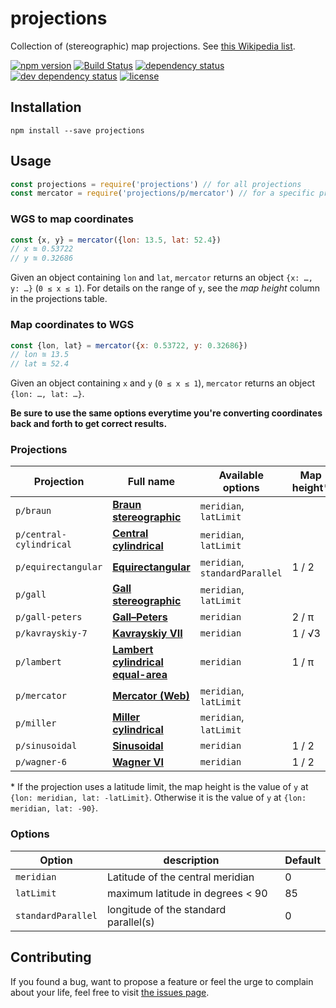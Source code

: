 # projections

Collection of (stereographic) map projections. See [this Wikipedia list](https://en.wikipedia.org/wiki/List_of_map_projections).

[![npm version](https://img.shields.io/npm/v/projections.svg)](https://www.npmjs.com/package/projections)
[![Build Status](https://travis-ci.org/juliuste/projections.svg?branch=master)](https://travis-ci.org/juliuste/projections)
[![dependency status](https://img.shields.io/david/juliuste/projections.svg)](https://david-dm.org/juliuste/projections)
[![dev dependency status](https://img.shields.io/david/dev/juliuste/projections.svg)](https://david-dm.org/juliuste/projections#info=devDependencies)
[![license](https://img.shields.io/github/license/juliuste/projections.svg?style=flat)](LICENSE)

## Installation

```shell
npm install --save projections
```

## Usage

```js
const projections = require('projections') // for all projections
const mercator = require('projections/p/mercator') // for a specific projection
```

### WGS to map coordinates

```js
const {x, y} = mercator({lon: 13.5, lat: 52.4})
// x ≊ 0.53722
// y ≊ 0.32686
```

Given an object containing `lon` and `lat`, `mercator` returns an object `{x: …, y: …}` (`0 ≤ x ≤ 1`). For details on the range of `y`, see the *map height* column in the projections table.

### Map coordinates to WGS

```js
const {lon, lat} = mercator({x: 0.53722, y: 0.32686})
// lon ≊ 13.5
// lat ≊ 52.4
```
Given an object containing `x` and `y` (`0 ≤ x ≤ 1`), `mercator` returns an object `{lon: …, lat: …}`.

**Be sure to use the same options everytime you're converting coordinates back and forth to get correct results.**

### Projections

Projection | Full name | Available options | Map height\*
---------- | --------- | ----------------- | -----------
`p/braun` | **[Braun stereographic](https://en.wikipedia.org/wiki/Gall_stereographic_projection#Braun_stereographic_projection)** | `meridian`, `latLimit`
`p/central-cylindrical` | **[Central cylindrical](https://en.wikipedia.org/wiki/Central_cylindrical_projection)** | `meridian`, `latLimit`
`p/equirectangular` | **[Equirectangular](https://en.wikipedia.org/wiki/Equirectangular_projection)** | `meridian`, `standardParallel` | 1 / 2
`p/gall` | **[Gall stereographic](https://en.wikipedia.org/wiki/Gall_stereographic_projection)** | `meridian`, `latLimit` |
`p/gall-peters` | **[Gall–Peters](https://en.wikipedia.org/wiki/Gall%E2%80%93Peters_projection)** | `meridian` | 2 / π
`p/kavrayskiy-7` | **[Kavrayskiy VII](https://en.wikipedia.org/wiki/Kavrayskiy_VII_projection)** | `meridian` | 1 / √3
`p/lambert` | **[Lambert cylindrical equal-area](https://en.wikipedia.org/wiki/Lambert_cylindrical_equal-area_projection)** | `meridian` | 1 / π
`p/mercator` | **[Mercator (Web)](http://mathworld.wolfram.com/MercatorProjection.html)** | `meridian`, `latLimit` |
`p/miller` | **[Miller cylindrical](https://en.wikipedia.org/wiki/Miller_cylindrical_projection)** | `meridian`, `latLimit` |
`p/sinusoidal` | **[Sinusoidal](https://en.wikipedia.org/wiki/Sinusoidal_projection)** | `meridian` | 1 / 2
`p/wagner-6` | **[Wagner VI](https://en.wikipedia.org/wiki/Wagner_VI_projection)** | `meridian` | 1 / 2

\* If the projection uses a latitude limit, the map height is the value of `y` at `{lon: meridian, lat: -latLimit}`. Otherwise it is the value of `y` at `{lon: meridian, lat: -90}`.

### Options

Option | description | Default
------ | ----------- | -------
`meridian` | Latitude of the central meridian | 0
`latLimit` | maximum latitude in degrees < 90 | 85
`standardParallel` | longitude of the standard parallel(s) | 0

## Contributing

If you found a bug, want to propose a feature or feel the urge to complain about your life, feel free to visit [the issues page](https://github.com/juliuste/projections/issues).
